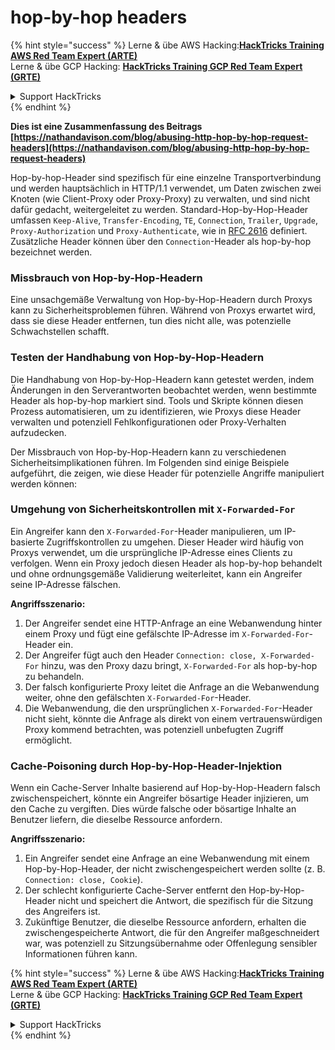 # hop-by-hop headers

{% hint style="success" %}
Lerne & übe AWS Hacking:<img src="/.gitbook/assets/arte.png" alt="" data-size="line">[**HackTricks Training AWS Red Team Expert (ARTE)**](https://training.hacktricks.xyz/courses/arte)<img src="/.gitbook/assets/arte.png" alt="" data-size="line">\
Lerne & übe GCP Hacking: <img src="/.gitbook/assets/grte.png" alt="" data-size="line">[**HackTricks Training GCP Red Team Expert (GRTE)**<img src="/.gitbook/assets/grte.png" alt="" data-size="line">](https://training.hacktricks.xyz/courses/grte)

<details>

<summary>Support HackTricks</summary>

* Überprüfe die [**Abonnementpläne**](https://github.com/sponsors/carlospolop)!
* **Tritt der** 💬 [**Discord-Gruppe**](https://discord.gg/hRep4RUj7f) oder der [**Telegram-Gruppe**](https://t.me/peass) bei oder **folge** uns auf **Twitter** 🐦 [**@hacktricks\_live**](https://twitter.com/hacktricks\_live)**.**
* **Teile Hacking-Tricks, indem du PRs zu den** [**HackTricks**](https://github.com/carlospolop/hacktricks) und [**HackTricks Cloud**](https://github.com/carlospolop/hacktricks-cloud) GitHub-Repos einreichst.

</details>
{% endhint %}

**Dies ist eine Zusammenfassung des Beitrags [https://nathandavison.com/blog/abusing-http-hop-by-hop-request-headers](https://nathandavison.com/blog/abusing-http-hop-by-hop-request-headers)**

Hop-by-hop-Header sind spezifisch für eine einzelne Transportverbindung und werden hauptsächlich in HTTP/1.1 verwendet, um Daten zwischen zwei Knoten (wie Client-Proxy oder Proxy-Proxy) zu verwalten, und sind nicht dafür gedacht, weitergeleitet zu werden. Standard-Hop-by-Hop-Header umfassen `Keep-Alive`, `Transfer-Encoding`, `TE`, `Connection`, `Trailer`, `Upgrade`, `Proxy-Authorization` und `Proxy-Authenticate`, wie in [RFC 2616](https://tools.ietf.org/html/rfc2616#section-13.5.1) definiert. Zusätzliche Header können über den `Connection`-Header als hop-by-hop bezeichnet werden.

### Missbrauch von Hop-by-Hop-Headern
Eine unsachgemäße Verwaltung von Hop-by-Hop-Headern durch Proxys kann zu Sicherheitsproblemen führen. Während von Proxys erwartet wird, dass sie diese Header entfernen, tun dies nicht alle, was potenzielle Schwachstellen schafft.

### Testen der Handhabung von Hop-by-Hop-Headern
Die Handhabung von Hop-by-Hop-Headern kann getestet werden, indem Änderungen in den Serverantworten beobachtet werden, wenn bestimmte Header als hop-by-hop markiert sind. Tools und Skripte können diesen Prozess automatisieren, um zu identifizieren, wie Proxys diese Header verwalten und potenziell Fehlkonfigurationen oder Proxy-Verhalten aufzudecken.

Der Missbrauch von Hop-by-Hop-Headern kann zu verschiedenen Sicherheitsimplikationen führen. Im Folgenden sind einige Beispiele aufgeführt, die zeigen, wie diese Header für potenzielle Angriffe manipuliert werden können:

### Umgehung von Sicherheitskontrollen mit `X-Forwarded-For`
Ein Angreifer kann den `X-Forwarded-For`-Header manipulieren, um IP-basierte Zugriffskontrollen zu umgehen. Dieser Header wird häufig von Proxys verwendet, um die ursprüngliche IP-Adresse eines Clients zu verfolgen. Wenn ein Proxy jedoch diesen Header als hop-by-hop behandelt und ohne ordnungsgemäße Validierung weiterleitet, kann ein Angreifer seine IP-Adresse fälschen.

**Angriffsszenario:**
1. Der Angreifer sendet eine HTTP-Anfrage an eine Webanwendung hinter einem Proxy und fügt eine gefälschte IP-Adresse im `X-Forwarded-For`-Header ein.
2. Der Angreifer fügt auch den Header `Connection: close, X-Forwarded-For` hinzu, was den Proxy dazu bringt, `X-Forwarded-For` als hop-by-hop zu behandeln.
3. Der falsch konfigurierte Proxy leitet die Anfrage an die Webanwendung weiter, ohne den gefälschten `X-Forwarded-For`-Header.
4. Die Webanwendung, die den ursprünglichen `X-Forwarded-For`-Header nicht sieht, könnte die Anfrage als direkt von einem vertrauenswürdigen Proxy kommend betrachten, was potenziell unbefugten Zugriff ermöglicht.

### Cache-Poisoning durch Hop-by-Hop-Header-Injektion
Wenn ein Cache-Server Inhalte basierend auf Hop-by-Hop-Headern falsch zwischenspeichert, könnte ein Angreifer bösartige Header injizieren, um den Cache zu vergiften. Dies würde falsche oder bösartige Inhalte an Benutzer liefern, die dieselbe Ressource anfordern.

**Angriffsszenario:**
1. Ein Angreifer sendet eine Anfrage an eine Webanwendung mit einem Hop-by-Hop-Header, der nicht zwischengespeichert werden sollte (z. B. `Connection: close, Cookie`).
2. Der schlecht konfigurierte Cache-Server entfernt den Hop-by-Hop-Header nicht und speichert die Antwort, die spezifisch für die Sitzung des Angreifers ist.
3. Zukünftige Benutzer, die dieselbe Ressource anfordern, erhalten die zwischengespeicherte Antwort, die für den Angreifer maßgeschneidert war, was potenziell zu Sitzungsübernahme oder Offenlegung sensibler Informationen führen kann.

{% hint style="success" %}
Lerne & übe AWS Hacking:<img src="/.gitbook/assets/arte.png" alt="" data-size="line">[**HackTricks Training AWS Red Team Expert (ARTE)**](https://training.hacktricks.xyz/courses/arte)<img src="/.gitbook/assets/arte.png" alt="" data-size="line">\
Lerne & übe GCP Hacking: <img src="/.gitbook/assets/grte.png" alt="" data-size="line">[**HackTricks Training GCP Red Team Expert (GRTE)**<img src="/.gitbook/assets/grte.png" alt="" data-size="line">](https://training.hacktricks.xyz/courses/grte)

<details>

<summary>Support HackTricks</summary>

* Überprüfe die [**Abonnementpläne**](https://github.com/sponsors/carlospolop)!
* **Tritt der** 💬 [**Discord-Gruppe**](https://discord.gg/hRep4RUj7f) oder der [**Telegram-Gruppe**](https://t.me/peass) bei oder **folge** uns auf **Twitter** 🐦 [**@hacktricks\_live**](https://twitter.com/hacktricks\_live)**.**
* **Teile Hacking-Tricks, indem du PRs zu den** [**HackTricks**](https://github.com/carlospolop/hacktricks) und [**HackTricks Cloud**](https://github.com/carlospolop/hacktricks-cloud) GitHub-Repos einreichst.

</details>
{% endhint %}
